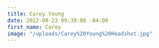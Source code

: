 ```yaml
---
title: Carey Young
date: 2022-08-23 09:39:00 -04:00
first_name: Carey
image: "/uploads/Carey%20Young%20Headshot.jpg"
---
```


